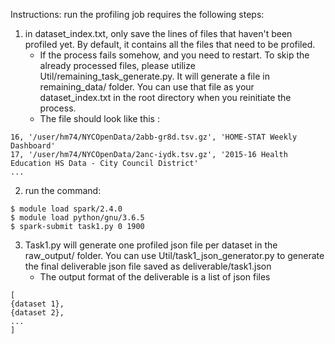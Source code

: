 Instructions:
run the profiling job requires the following steps:
1. in dataset_index.txt, only save the lines of files that haven't been profiled yet. By default, it contains all the files that need to be profiled.
    - If the process fails somehow, and you need to restart. To skip the already processed files, please utilize Util/remaining_task_generate.py. It will generate a file in remaining_data/ folder. You can use that file as your dataset_index.txt in the root directory when you reinitiate the process.
    - The file should look like this :
```
16, '/user/hm74/NYCOpenData/2abb-gr8d.tsv.gz', 'HOME-STAT Weekly Dashboard'
17, '/user/hm74/NYCOpenData/2anc-iydk.tsv.gz', '2015-16 Health Education HS Data - City Council District'
...
```

2. run the command:
```
$ module load spark/2.4.0
$ module load python/gnu/3.6.5
$ spark-submit task1.py 0 1900
```
3. Task1.py will generate one profiled json file per dataset in the raw_output/ folder. You can use Util/task1_json_generator.py to generate the final deliverable json file saved as deliverable/task1.json
    - The output format of the deliverable is a list of json files
```
[
{dataset 1},
{dataset 2},
...
]
```
